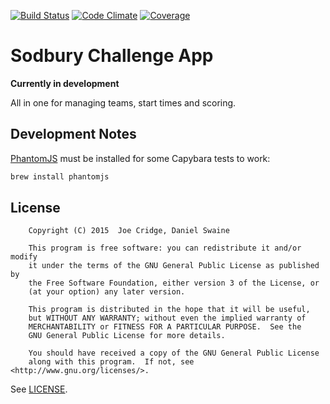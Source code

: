 [![Build Status](https://travis-ci.org/danielswaine/SodburyChallenge.svg?branch=master)](https://travis-ci.org/danielswaine/SodburyChallenge)
[![Code Climate](https://codeclimate.com/github/danielswaine/SodburyChallenge/badges/gpa.svg)](https://codeclimate.com/github/danielswaine/SodburyChallenge)
[![Coverage](https://coveralls.io/repos/github/danielswaine/sodbury-challenge/badge.svg?branch=master)](https://coveralls.io/github/danielswaine/sodbury-challenge?branch=master)

# Sodbury Challenge App

**Currently in development**

All in one for managing teams, start times and scoring.

## Development Notes

[PhantomJS](http://phantomjs.org/) must be installed for some Capybara tests to
work:

```bash
brew install phantomjs
```

## License

```
    Copyright (C) 2015  Joe Cridge, Daniel Swaine

    This program is free software: you can redistribute it and/or modify
    it under the terms of the GNU General Public License as published by
    the Free Software Foundation, either version 3 of the License, or
    (at your option) any later version.

    This program is distributed in the hope that it will be useful,
    but WITHOUT ANY WARRANTY; without even the implied warranty of
    MERCHANTABILITY or FITNESS FOR A PARTICULAR PURPOSE.  See the
    GNU General Public License for more details.

    You should have received a copy of the GNU General Public License
    along with this program.  If not, see <http://www.gnu.org/licenses/>.
```

See [LICENSE](https://raw.githubusercontent.com/danielswaine/SodburyChallenge/master/LICENSE).
